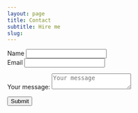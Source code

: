 ```yaml
---
layout: page
title: Contact
subtitle: Hire me
slug: 
---
```

<form role="form" id="contactForm" method="POST">
<div class="form-group">
    <label for="name">Name</label>
    <input type="text" name="name">
</div>
<div class="form-group">
    <label for="email">Email</label>
    <input type="email" name="_replyto">
</div>
<div class="form-group">
<p><label for="text_area">Your message:</label>
    <textarea name="message" placeholder="Your message"></textarea></p>
</div>
    <button type="submit" value="Send" class = "btn btn-default">Submit</button>
    <input type="text" name="_gotcha" style="display:none" />
    <input type="hidden" name="_next" value="//newaspectmedia.com" />
</form>

        